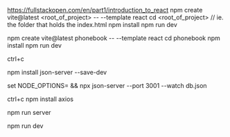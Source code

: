 https://fullstackopen.com/en/part1/introduction_to_react
npm create vite@latest <root_of_project> -- --template react
cd <root_of_project> // ie. the folder that holds the index.html
npm install
npm run dev

npm create vite@latest phonebook -- --template react
cd phonebook
npm install
npm run dev

ctrl+c
<!-- npm install -g json-server -->
<!-- do non global flag as the json-server runs into arg utils errors -->
npm install json-server --save-dev
<!-- npx json-server --port 3001 --watch db.json -->
<!-- AppData\Roaming\npm\\node_modules\node\bin\node: --openssl-legacy-provider is not allowed in NODE_OPTIONS -->
set NODE_OPTIONS= && npx json-server --port 3001 --watch db.json

ctrl+c
npm install axios

<!-- add '"server": "json-server --port 3001 --watch db.json"' to scripts in package.json -->
<!-- open dual terminals to run both server and front end run commands... -->
<!-- ...load server first (or last to visually see server error on front end)... -->
npm run server
<!-- ...then front end -->
npm run dev